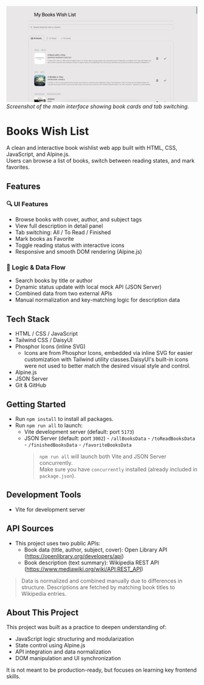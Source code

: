 ![Preview of Books Wish List App](./preview.png)
_Screenshot of the main interface showing book cards and tab switching._

# Books Wish List

A clean and interactive book wishlist web app built with HTML, CSS, JavaScript, and Alpine.js.  
Users can browse a list of books, switch between reading states, and mark favorites.

## Features

### 🔍 UI Features

- Browse books with cover, author, and subject tags
- View full description in detail panel
- Tab switching: All / To Read / Finished
- Mark books as Favorite
- Toggle reading status with interactive icons
- Responsive and smooth DOM rendering (Alpine.js)

### 🧠 Logic & Data Flow

- Search books by title or author
- Dynamic status update with local mock API (JSON Server)
- Combined data from two external APIs
- Manual normalization and key-matching logic for description data

## Tech Stack

- HTML / CSS / JavaScript
- Tailwind CSS / DaisyUI
- Phosphor Icons (inline SVG)
  - Icons are from Phosphor Icons, embedded via inline SVG for easier customization with Tailwind utility classes.DaisyUI's built-in icons were not used to better match the desired visual style and control.
- Alpine.js
- JSON Server
- Git & GitHub

## Getting Started

- Run `npm install` to install all packages.
- Run `npm run all` to launch:
  - Vite development server (default: port `5173`)
  - JSON Server (default: port `3002`) - `/allBooksData` - `/toReadBooksData` - `/finishedBooksData` - `/favoriteBooksData`
    > `npm run all` will launch both Vite and JSON Server concurrently.  
    > Make sure you have `concurrently` installed (already included in `package.json`).

## Development Tools

- Vite for development server

## API Sources

- This project uses two public APIs:
  - Book data (title, author, subject, cover): Open Library API (https://openlibrary.org/developers/api)
  - Book description (text summary): Wikipedia REST API (https://www.mediawiki.org/wiki/API:REST_API)

> Data is normalized and combined manually due to differences in structure.
> Descriptions are fetched by matching book titles to Wikipedia entries.

## About This Project

This project was built as a practice to deepen understanding of:

- JavaScript logic structuring and modularization
- State control using Alpine.js
- API integration and data normalization
- DOM manipulation and UI synchronization

It is not meant to be production-ready, but focuses on learning key frontend skills.
